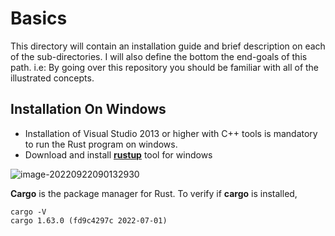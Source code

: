 # Basics

This directory will contain an installation guide and brief description on each of the sub-directories. I will also define the bottom the end-goals of this path. i.e: By going over this repository you should be familiar with all of the illustrated concepts. 

## Installation On Windows

* Installation of Visual Studio 2013 or higher with C++ tools is mandatory to run the Rust program on windows.
* Download and install **[rustup](https://www.rust-lang.org/tools/install)** tool for windows



![image-20220922090132930](C:\Users\User\AppData\Roaming\Typora\typora-user-images\image-20220922090132930.png)

**Cargo** is the package manager for Rust. To verify if **cargo** is installed,

``` shell
cargo -V
cargo 1.63.0 (fd9c4297c 2022-07-01)
```

